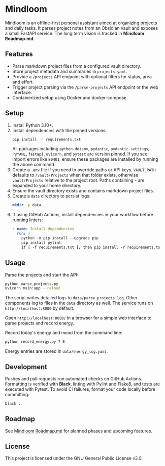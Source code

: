 # Mindloom

Mindloom is an offline-first personal assistant aimed at organizing projects and daily tasks. It parses project notes from an Obsidian vault and exposes a small FastAPI service. The long term vision is tracked in **Mindloom Roadmap.md**.

## Features
- Parse markdown project files from a configured vault directory.
- Store project metadata and summaries in `projects.yaml`.
- Provide a `/projects` API endpoint with optional filters for status, area and effort.
- Trigger project parsing via the `/parse-projects` API endpoint or the web interface.
- Containerized setup using Docker and docker-compose.

## Setup
1. Install Python 3.10+.
2. Install dependencies with the pinned versions:
   ```bash
   pip install -r requirements.txt
   ```
   All packages including `python-dotenv`, `pydantic`, `pydantic-settings`, `PyYAML`, `fastapi`, `uvicorn`, and `pytest` are version pinned. If you see import errors like `E0401`, ensure these packages are installed by running the above command.
3. Create a `.env` file if you need to override paths or API keys. `VAULT_PATH` defaults to `/vault/Projects` when that folder exists, otherwise `vault/Projects` relative to the project root. Paths containing `~` are expanded to your home directory.
4. Ensure the vault directory exists and contains markdown project files.
5. Create a `data` directory to persist logs:
   ```bash
   mkdir -p data
   ```
6. If using GitHub Actions, install dependencies in your workflow before running linters:
   ```yaml
   - name: Install dependencies
     run: |
       python -m pip install --upgrade pip
       pip install pylint
       if [ -f requirements.txt ]; then pip install -r requirements.txt; fi
   ```

## Usage
Parse the projects and start the API:
```bash
python parse_projects.py
uvicorn main:app --reload
```
The script writes detailed logs to `data/parse_projects.log`.
Other components log to files in the `data` directory as well.
The service runs on `http://localhost:8000` by default.

Open `http://localhost:8000/` in a browser for a simple web interface to parse projects and record energy.

Record today's energy and mood from the command line:
```bash
python record_energy.py 7 8
```
Energy entries are stored in `data/energy_log.yaml`.

## Development
Pushes and pull requests run automated checks on GitHub Actions. Formatting is
verified with **Black**, linting with Pylint and Flake8, and tests are executed
with Pytest. To avoid CI failures, format your code locally before committing:
```bash
black .
```

## Roadmap
See [Mindloom Roadmap.md](Mindloom%20Roadmap.md) for planned phases and upcoming features.

## License
This project is licensed under the GNU General Public License v3.0.
